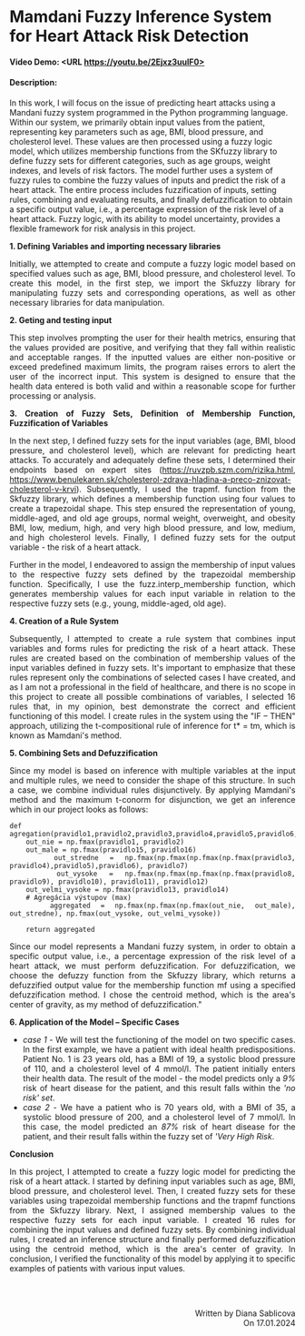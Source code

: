    # Mamdani Fuzzy Inference System for Heart Attack Risk Detection
   #### Video Demo:  <URL https://youtu.be/2Ejxz3uulF0>
   #### Description:

In this work, I will focus on the issue of predicting heart attacks using a Mandani fuzzy system programmed in the Python programming language. Within our system, we primarily obtain input values from the patient, representing key parameters such as age, BMI, blood pressure, and cholesterol level. These values are then processed using a fuzzy logic model, which utilizes membership functions from the SKfuzzy library to define fuzzy sets for different categories, such as age groups, weight indexes, and levels of risk factors. The model further uses a system of fuzzy rules to combine the fuzzy values of inputs and predict the risk of a heart attack.
The entire process includes fuzzification of inputs, setting rules, combining and evaluating results, and finally defuzzification to obtain a specific output value, i.e., a percentage expression of the risk level of a heart attack. Fuzzy logic, with its ability to model uncertainty, provides a flexible framework for risk analysis in this project.



<div style="text-align: justify; text-justify: distribute;">


**1. Defining Variables and importing necessary libraries**

Initially, we attempted to create and compute a fuzzy logic model based on specified values such as age, BMI, blood pressure, and cholesterol level. To create this model, in the first step, we import the Skfuzzy library for manipulating fuzzy sets and corresponding operations, as well as other necessary libraries for data manipulation.

**2. Geting and testing input**

This step involves prompting the user for their health metrics, ensuring that the values provided are positive, and verifying that they fall within realistic and acceptable ranges. If the inputted values are either non-positive or exceed predefined maximum limits, the program raises errors to alert the user of the incorrect input. This system is designed to ensure that the health data entered is both valid and within a reasonable scope for further processing or analysis.


**3. Creation of Fuzzy Sets, Definition of Membership Function, Fuzzification of Variables**

In the next step, I defined fuzzy sets for the input variables (age, BMI, blood pressure, and cholesterol level), which are relevant for predicting heart attacks. To accurately and adequately define these sets, I determined their endpoints based on expert sites (https://ruvzpb.szm.com/rizika.html, https://www.benulekaren.sk/cholesterol-zdrava-hladina-a-preco-znizovat-cholesterol-v-krvi).
Subsequently, I used the trapmf. function from the Skfuzzy library, which defines a membership function using four values to create a trapezoidal shape. This step ensured the representation of young, middle-aged, and old age groups, normal weight, overweight, and obesity BMI, low, medium, high, and very high blood pressure, and low, medium, and high cholesterol levels. Finally, I defined fuzzy sets for the output variable - the risk of a heart attack.

Further in the model, I endeavored to assign the membership of input values to the respective fuzzy sets defined by the trapezoidal membership function. Specifically, I use the fuzz.interp_membership function, which generates membership values for each input variable in relation to the respective fuzzy sets (e.g., young, middle-aged, old age).

**4. Creation of a Rule System**

Subsequently, I attempted to create a rule system that combines input variables and forms rules for predicting the risk of a heart attack. These rules are created based on the combination of membership values of the input variables defined in fuzzy sets. It's important to emphasize that these rules represent only the combinations of selected cases I have created, and as I am not a professional in the field of healthcare, and there is no scope in this project to create all possible combinations of variables, I selected 16 rules that, in my opinion, best demonstrate the correct and efficient functioning of this model. I create rules in the system using the "IF – THEN" approach, utilizing the t-compositional rule of inference for t* = tm, which is known as Mamdani's method.

**5. Combining Sets and Defuzzification**

Since my model is based on inference with multiple variables at the input and multiple rules, we need to consider the shape of this structure. In such a case, we combine individual rules disjunctively. By applying Mamdani's method and the maximum t-conorm for disjunction, we get an inference which in our project looks as follows:

    def agregation(pravidlo1,pravidlo2,pravidlo3,pravidlo4,pravidlo5,pravidlo6,pravidlo7,pravidlo8,pravidlo9,pravidlo10,pravidlo11,pravidlo12,pravidlo13,pravidlo14,pravidlo15,pravidlo16):
        out_nie = np.fmax(pravidlo1, pravidlo2)
        out_male = np.fmax(pravidlo15, pravidlo16)
        out_stredne = np.fmax(np.fmax(np.fmax(np.fmax(pravidlo3, pravidlo4),pravidlo5),pravidlo6), pravidlo7)
        out_vysoke = np.fmax(np.fmax(np.fmax(np.fmax(pravidlo8, pravidlo9), pravidlo10), pravidlo11), pravidlo12)
        out_velmi_vysoke = np.fmax(pravidlo13, pravidlo14)
        # Agregácia výstupov (max)
        aggregated = np.fmax(np.fmax(np.fmax(out_nie, out_male), out_stredne), np.fmax(out_vysoke, out_velmi_vysoke))

        return aggregated


Since our model represents a Mandani fuzzy system, in order to obtain a specific output value, i.e., a percentage expression of the risk level of a heart attack, we must perform defuzzification. For defuzzification, we choose the defuzzy function from the Skfuzzy library, which returns a defuzzified output value for the membership function mf using a specified defuzzification method. I chose the centroid method, which is the area's center of gravity, as my method of defuzzification."


**6. Application of the Model – Specific Cases**

+   *case 1* - We will test the functioning of the model on two specific cases. In the first example, we have a patient with ideal health predispositions. Patient No. 1 is 23 years old, has a BMI of 19, a systolic blood pressure of 110, and a cholesterol level of 4 mmol/l. The patient initially enters their health data. The result of the model - the model predicts only a *9%* risk of heart disease for the patient, and this result falls within the *'no risk' set*.
+   *case 2* - We have a patient who is 70 years old, with a BMI of 35, a systolic blood pressure of 200, and a cholesterol level of 7 mmol/l. In this case, the model predicted an *87%* risk of heart disease for the patient, and their result falls within the fuzzy set of *'Very High Risk*.

**Conclusion**

In this project, I attempted to create a fuzzy logic model for predicting the risk of a heart attack. I started by defining input variables such as age, BMI, blood pressure, and cholesterol level. Then, I created fuzzy sets for these variables using trapezoidal membership functions and the trapmf functions from the Skfuzzy library. Next, I assigned membership values to the respective fuzzy sets for each input variable. I created 16 rules for combining the input values and defined fuzzy sets. By combining individual rules, I created an inference structure and finally performed defuzzification using the centroid method, which is the area's center of gravity. In conclusion, I verified the functionality of this model by applying it to specific examples of patients with various input values.


<br></br>



</div>
<div style="text-align: right">
Written by Diana Sablicova<br>
On 17.01.2024
</div>